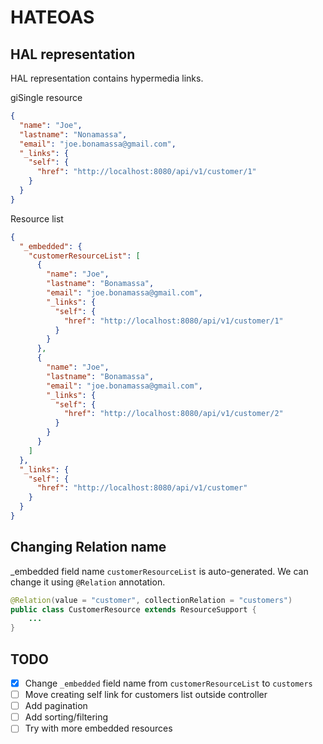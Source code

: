 # HATEOAS

## HAL representation

HAL representation contains hypermedia links.

giSingle resource

```json
{
  "name": "Joe",
  "lastname": "Nonamassa",
  "email": "joe.bonamassa@gmail.com",
  "_links": {
    "self": {
      "href": "http://localhost:8080/api/v1/customer/1"
    }
  }
}
```

Resource list

```json
{
  "_embedded": {
    "customerResourceList": [
      {
        "name": "Joe",
        "lastname": "Bonamassa",
        "email": "joe.bonamassa@gmail.com",
        "_links": {
          "self": {
            "href": "http://localhost:8080/api/v1/customer/1"
          }
        }
      },
      {
        "name": "Joe",
        "lastname": "Bonamassa",
        "email": "joe.bonamassa@gmail.com",
        "_links": {
          "self": {
            "href": "http://localhost:8080/api/v1/customer/2"
          }
        }
      }
    ]
  },
  "_links": {
    "self": {
      "href": "http://localhost:8080/api/v1/customer"
    }
  }
}
```

## Changing Relation name

_embedded field name `customerResourceList` is auto-generated. We can change it using `@Relation` annotation.

```java
@Relation(value = "customer", collectionRelation = "customers")
public class CustomerResource extends ResourceSupport {
    ...
}
```

## TODO

- [x] Change `_embedded` field name from `customerResourceList` to `customers`
- [ ] Move creating self link for customers list outside controller
- [ ] Add pagination
- [ ] Add sorting/filtering
- [ ] Try with more embedded resources
